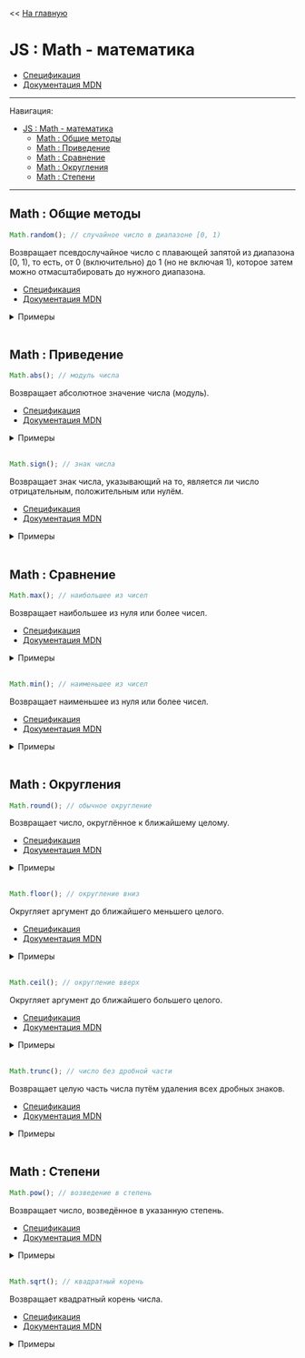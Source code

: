 << [На главную](./README.md)

# JS : Math - математика

- [Спецификация](https://tc39.es/ecma262/#sec-math-objects)
- [Документация MDN](https://developer.mozilla.org/ru/docs/Web/JavaScript/Reference/Global_Objects/Math)

---

Навигация:

- [JS : Math - математика](#js--math---математика)
  - [Math : Общие методы](#math--общие-методы)
  - [Math : Приведение](#math--приведение)
  - [Math : Сравнение](#math--сравнение)
  - [Math : Округления](#math--округления)
  - [Math : Степени](#math--степени)

---

## Math : Общие методы

<a id="random"></a>

```js
Math.random(); // случайное число в диапазоне [0, 1)
```

Возвращает псевдослучайное число с плавающей запятой из диапазона [0, 1), то есть, от 0 (включительно) до 1 (но не включая 1), которое затем можно отмасштабировать до нужного диапазона.

- [Спецификация](https://tc39.es/ecma262/#sec-math.random)
- [Документация MDN](https://developer.mozilla.org/ru/docs/Web/JavaScript/Reference/Global_Objects/Math/random)

<details>
<summary>Примеры</summary>

```js
Math.random(); // ==> 0.14939389144424675
Math.random(); // ==> 0.958739816066907
Math.random(); // ==> 0
Math.random(); // ==> 0.0695050833574784
```

</details><br>

## Math : Приведение

<a id="abs"></a>

```js
Math.abs(); // модуль числа
```

Возвращает абсолютное значение числа (модуль).

- [Спецификация](https://tc39.es/ecma262/#sec-math.abs)
- [Документация MDN](https://developer.mozilla.org/ru/docs/Web/JavaScript/Reference/Global_Objects/Math/abs)

<details>
<summary>Примеры</summary>

```js
Math.abs('-1');     // ==> 1
Math.abs(-2);       // ==> 2
Math.abs(null);     // ==> 0
Math.abs('');       // ==> 0
Math.abs([]);       // ==> 0
Math.abs([2]);      // ==> 2
Math.abs([1, 2]);   // ==> NaN
Math.abs({});       // ==> NaN
Math.abs('string'); // ==> NaN
Math.abs();         // ==> NaN
```

</details><br>

<a id="sign"></a>

```js
Math.sign(); // знак числа
```

Возвращает знак числа, указывающий на то, является ли число отрицательным, положительным или нулём.

- [Спецификация](https://tc39.es/ecma262/#sec-math.sign)
- [Документация MDN](https://developer.mozilla.org/ru/docs/Web/JavaScript/Reference/Global_Objects/Math/sign)

<details>
<summary>Примеры</summary>

```js
Math.sign('0');       // ==> 0
Math.sign(0);         // ==> 0
Math.sign(-0);        // ==> -0
Math.sign('1');       // ==> 1
Math.sign(2);         // ==> 1
Math.sign('-1');      // ==> -1
Math.sign(-2);        // ==> -1
Math.sign(null);      // ==> 0
Math.sign('');        // ==> 0
Math.sign([]);        // ==> 0
Math.sign([2]);       // ==> 1
Math.sign([1, 2]);    // ==> NaN
Math.sign({});        // ==> NaN
Math.sign('string');  // ==> NaN
Math.sign();          // ==> NaN
```

</details><br>

## Math : Сравнение

<a id="max"></a>

```js
Math.max(); // наибольшее из чисел
```

Возвращает наибольшее из нуля или более чисел.

- [Спецификация](https://tc39.es/ecma262/#sec-math.max)
- [Документация MDN](https://developer.mozilla.org/ru/docs/Web/JavaScript/Reference/Global_Objects/Math/max)

<details>
<summary>Примеры</summary>

```js
Math.max(-2, 3);    // ==> 3
Math.max(-2, 0, 4); // ==> 4
Math.max('');       // ==> 0
Math.max([]);       // ==> 0
Math.max([2]);      // ==> 2
Math.max([1, 2]);   // ==> NaN
Math.max({});       // ==> NaN
Math.max('string'); // ==> NaN
Math.max();         // ==> -Infinity
```

</details><br>

<a id="min"></a>

```js
Math.min(); // наименьшее из чисел
```

Возвращает наименьшее из нуля или более чисел.

- [Спецификация](https://tc39.es/ecma262/#sec-math.min)
- [Документация MDN](https://developer.mozilla.org/ru/docs/Web/JavaScript/Reference/Global_Objects/Math/min)

<details>
<summary>Примеры</summary>

```js
Math.min(-2, 3);    // ==> -2
Math.min(-2, 0, 4); // ==> -2
Math.min('');       // ==> 0
Math.min([]);       // ==> 0
Math.min([2]);      // ==> 2
Math.min([1, 2]);   // ==> NaN
Math.min({});       // ==> NaN
Math.min('string'); // ==> NaN
Math.min();         // ==> Infinity
```

</details><br>

## Math : Округления

<a id="round"></a>

```js
Math.round(); // обычное округление
```

Возвращает число, округлённое к ближайшему целому.

- [Спецификация](https://tc39.es/ecma262/#sec-math.round)
- [Документация MDN](https://developer.mozilla.org/ru/docs/Web/JavaScript/Reference/Global_Objects/Math/round)

<details>
<summary>Примеры</summary>

```js
Math.round(20.49);        // ==> 20
Math.round(20.5);         // ==> 21
Math.round(-20.5);        // ==> -20
Math.round(-20.51);       // ==> -21
Math.round(1.005 * 100);  // ==> 100
// Ошибка из-за неточности вычислений с плавающей запятой
// 1.005*100 ==> 100.49999999999999
```

</details><br>

<a id="floor"></a>

```js
Math.floor(); // округление вниз
```

Округляет аргумент до ближайшего меньшего целого.

- [Спецификация](https://tc39.es/ecma262/#sec-math.floor)
- [Документация MDN](https://developer.mozilla.org/ru/docs/Web/JavaScript/Reference/Global_Objects/Math/floor)

<details>
<summary>Примеры</summary>

```js
Math.floor(20);     // ==> 20
Math.floor(20.99);  // ==> 20
Math.floor(-20.99); // ==> -21
```

</details><br>

<a id="ceil"></a>

```js
Math.ceil(); // округление вверх
```

Округляет аргумент до ближайшего большего целого.

- [Спецификация](https://tc39.es/ecma262/#sec-math.ceil)
- [Документация MDN](https://developer.mozilla.org/ru/docs/Web/JavaScript/Reference/Global_Objects/Math/ceil)

<details>
<summary>Примеры</summary>

```js
Math.ceil(20);      // ==> 20
Math.ceil(20.99);   // ==> 21
Math.ceil(-20.99);  // ==> -20
```

</details><br>

<a id="trunc"></a>

```js
Math.trunc(); // число без дробной части
```

Возвращает целую часть числа путём удаления всех дробных знаков.

- [Спецификация](https://tc39.es/ecma262/#sec-math.trunc)
- [Документация MDN](https://developer.mozilla.org/ru/docs/Web/JavaScript/Reference/Global_Objects/Math/trunc)

<details>
<summary>Примеры</summary>

```js
Math.trunc(20);     // ==> 20
Math.trunc(20.99);  // ==> 20
Math.trunc(0.99);   // ==> 0
Math.trunc(-0.99);  // ==> -0
Math.trunc(-20.99); // ==> -20
```

</details><br>

## Math : Степени

<a id="pow"></a>

```js
Math.pow(); // возведение в степень
```

Возвращает число, возведённое в указанную степень.

- [Спецификация](https://tc39.es/ecma262/#sec-math.pow)
- [Документация MDN](https://developer.mozilla.org/ru/docs/Web/JavaScript/Reference/Global_Objects/Math/pow)

<details>
<summary>Примеры</summary>

```js
Math.pow(2, 3); // ==> 8
Math.pow(7, 2); // ==> 49
```

</details><br>

<a id="sqrt"></a>

```js
Math.sqrt(); // квадратный корень
```

Возвращает квадратный корень числа.

- [Спецификация](https://tc39.es/ecma262/#sec-math.sqrt)
- [Документация MDN](https://developer.mozilla.org/ru/docs/Web/JavaScript/Reference/Global_Objects/Math/sqrt)

<details>
<summary>Примеры</summary>

```js
Math.sqrt(9);   // ==> 3
Math.sqrt(2);   // ==> 1.4142135623730951
Math.sqrt(1);   // ==> 1
Math.sqrt(0);   // ==> 0
Math.sqrt(-1);  // ==> NaN
Math.sqrt(-0);  // ==> -0
```

</details><br>
